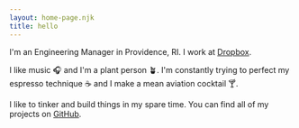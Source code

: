 ```yaml
---
layout: home-page.njk
title: hello
---
```


I'm an Engineering Manager in Providence, RI. I work at [Dropbox](https://dropbox.com).

I like music 🎧 and I'm a plant person 🪴. I'm constantly trying to perfect my espresso technique ☕️ and I make a mean aviation cocktail 🍸.

I like to tinker and build things in my spare time. You can find all of my projects on [GitHub](https://github.com/mike-douglas).
